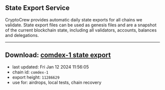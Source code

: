 ## State Export Service
CryptoCrew provides automatic daily state exports for all chains we validate. State export files can be used as genesis files and are a snapshot of the current blockchain state, including all validators, accounts, balances and delegations.

---
**Download: [comdex-1 state export](https://dl.ccvalidators.com/SERVICE/comdex/comdex-1_export_11286629.json)**
---

- last updated: Fri Jan 12 2024 11:56:05
- chain id: `comdex-1`
- export height: `11286629`
- use for: airdrops, local tests, chain recovery

